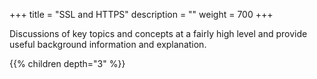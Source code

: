 +++
title = "SSL and HTTPS"
description = ""
weight = 700
+++

Discussions of key topics and concepts at a fairly high level and provide useful background information and explanation.

{{% children depth="3" %}}
